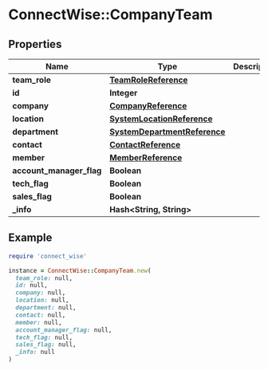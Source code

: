 # ConnectWise::CompanyTeam

## Properties

| Name | Type | Description | Notes |
| ---- | ---- | ----------- | ----- |
| **team_role** | [**TeamRoleReference**](TeamRoleReference.md) |  |  |
| **id** | **Integer** |  | [optional] |
| **company** | [**CompanyReference**](CompanyReference.md) |  | [optional] |
| **location** | [**SystemLocationReference**](SystemLocationReference.md) |  | [optional] |
| **department** | [**SystemDepartmentReference**](SystemDepartmentReference.md) |  | [optional] |
| **contact** | [**ContactReference**](ContactReference.md) |  | [optional] |
| **member** | [**MemberReference**](MemberReference.md) |  | [optional] |
| **account_manager_flag** | **Boolean** |  | [optional] |
| **tech_flag** | **Boolean** |  | [optional] |
| **sales_flag** | **Boolean** |  | [optional] |
| **_info** | **Hash&lt;String, String&gt;** |  | [optional] |

## Example

```ruby
require 'connect_wise'

instance = ConnectWise::CompanyTeam.new(
  team_role: null,
  id: null,
  company: null,
  location: null,
  department: null,
  contact: null,
  member: null,
  account_manager_flag: null,
  tech_flag: null,
  sales_flag: null,
  _info: null
)
```

